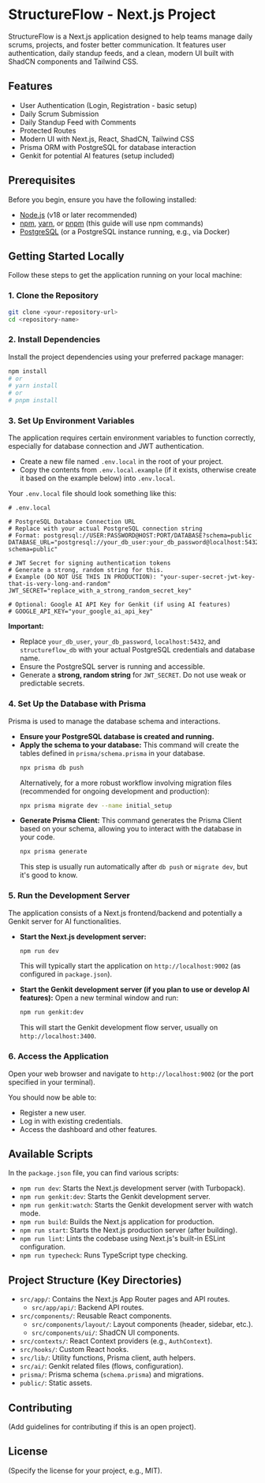 
# StructureFlow - Next.js Project

StructureFlow is a Next.js application designed to help teams manage daily scrums, projects, and foster better communication. It features user authentication, daily standup feeds, and a clean, modern UI built with ShadCN components and Tailwind CSS.

## Features

*   User Authentication (Login, Registration - basic setup)
*   Daily Scrum Submission
*   Daily Standup Feed with Comments
*   Protected Routes
*   Modern UI with Next.js, React, ShadCN, Tailwind CSS
*   Prisma ORM with PostgreSQL for database interaction
*   Genkit for potential AI features (setup included)

## Prerequisites

Before you begin, ensure you have the following installed:

*   [Node.js](https://nodejs.org/) (v18 or later recommended)
*   [npm](https://www.npmjs.com/), [yarn](https://yarnpkg.com/), or [pnpm](https://pnpm.io/) (this guide will use npm commands)
*   [PostgreSQL](https://www.postgresql.org/download/) (or a PostgreSQL instance running, e.g., via Docker)

## Getting Started Locally

Follow these steps to get the application running on your local machine:

### 1. Clone the Repository

```bash
git clone <your-repository-url>
cd <repository-name>
```

### 2. Install Dependencies

Install the project dependencies using your preferred package manager:

```bash
npm install
# or
# yarn install
# or
# pnpm install
```

### 3. Set Up Environment Variables

The application requires certain environment variables to function correctly, especially for database connection and JWT authentication.

*   Create a new file named `.env.local` in the root of your project.
*   Copy the contents from `.env.local.example` (if it exists, otherwise create it based on the example below) into `.env.local`.

Your `.env.local` file should look something like this:

```env
# .env.local

# PostgreSQL Database Connection URL
# Replace with your actual PostgreSQL connection string
# Format: postgresql://USER:PASSWORD@HOST:PORT/DATABASE?schema=public
DATABASE_URL="postgresql://your_db_user:your_db_password@localhost:5432/structureflow_db?schema=public"

# JWT Secret for signing authentication tokens
# Generate a strong, random string for this.
# Example (DO NOT USE THIS IN PRODUCTION): "your-super-secret-jwt-key-that-is-very-long-and-random"
JWT_SECRET="replace_with_a_strong_random_secret_key"

# Optional: Google AI API Key for Genkit (if using AI features)
# GOOGLE_API_KEY="your_google_ai_api_key"
```

**Important:**
*   Replace `your_db_user`, `your_db_password`, `localhost:5432`, and `structureflow_db` with your actual PostgreSQL credentials and database name.
*   Ensure the PostgreSQL server is running and accessible.
*   Generate a **strong, random string** for `JWT_SECRET`. Do not use weak or predictable secrets.

### 4. Set Up the Database with Prisma

Prisma is used to manage the database schema and interactions.

*   **Ensure your PostgreSQL database is created and running.**
*   **Apply the schema to your database:**
    This command will create the tables defined in `prisma/schema.prisma` in your database.
    ```bash
    npx prisma db push
    ```
    Alternatively, for a more robust workflow involving migration files (recommended for ongoing development and production):
    ```bash
    npx prisma migrate dev --name initial_setup
    ```
*   **Generate Prisma Client:**
    This command generates the Prisma Client based on your schema, allowing you to interact with the database in your code.
    ```bash
    npx prisma generate
    ```
    This step is usually run automatically after `db push` or `migrate dev`, but it's good to know.

### 5. Run the Development Server

The application consists of a Next.js frontend/backend and potentially a Genkit server for AI functionalities.

*   **Start the Next.js development server:**
    ```bash
    npm run dev
    ```
    This will typically start the application on `http://localhost:9002` (as configured in `package.json`).

*   **Start the Genkit development server (if you plan to use or develop AI features):**
    Open a new terminal window and run:
    ```bash
    npm run genkit:dev
    ```
    This will start the Genkit development flow server, usually on `http://localhost:3400`.

### 6. Access the Application

Open your web browser and navigate to `http://localhost:9002` (or the port specified in your terminal).

You should now be able to:
*   Register a new user.
*   Log in with existing credentials.
*   Access the dashboard and other features.

## Available Scripts

In the `package.json` file, you can find various scripts:

*   `npm run dev`: Starts the Next.js development server (with Turbopack).
*   `npm run genkit:dev`: Starts the Genkit development server.
*   `npm run genkit:watch`: Starts the Genkit development server with watch mode.
*   `npm run build`: Builds the Next.js application for production.
*   `npm run start`: Starts the Next.js production server (after building).
*   `npm run lint`: Lints the codebase using Next.js's built-in ESLint configuration.
*   `npm run typecheck`: Runs TypeScript type checking.

## Project Structure (Key Directories)

*   `src/app/`: Contains the Next.js App Router pages and API routes.
    *   `src/app/api/`: Backend API routes.
*   `src/components/`: Reusable React components.
    *   `src/components/layout/`: Layout components (header, sidebar, etc.).
    *   `src/components/ui/`: ShadCN UI components.
*   `src/contexts/`: React Context providers (e.g., `AuthContext`).
*   `src/hooks/`: Custom React hooks.
*   `src/lib/`: Utility functions, Prisma client, auth helpers.
*   `src/ai/`: Genkit related files (flows, configuration).
*   `prisma/`: Prisma schema (`schema.prisma`) and migrations.
*   `public/`: Static assets.

## Contributing

(Add guidelines for contributing if this is an open project).

## License

(Specify the license for your project, e.g., MIT).
